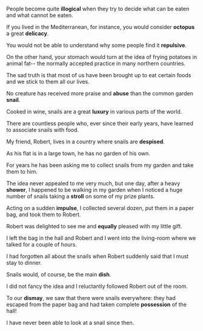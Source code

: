 People become quite **illogical** when they try to decide what can be eaten and what cannot be eaten. 

If you lived in the Mediterranean, for instance, you would consider **octopus** a great **delicacy**. 

You would not be able to understand why some people find it **repulsive**. 

On the other hand, your stomach would turn at the idea of frying potatoes in animal fat-- the normally accepted practice in many northern countries. 

The sad truth is that most of us have been brought up to eat certain foods and we stick to them all our lives.





No creature has received more praise and **abuse** than the common garden **snail**. 

Cooked in wine, snails are a great **luxury** in various parts of the world. 

There are countless people who, ever since their early years, have learned to associate snails with food. 

My friend, Robert, lives in a country where snails are **despised**. 

As his flat is in a large town, he has no garden of his own. 

For years he has been asking me to collect snails from my garden and take them to him. 

The idea never appealed to me very much, but one day, after a heavy **shower**, I happened to be walking in my garden when I noticed a huge number of snails taking a **stroll** on some of my prize plants. 

Acting on a sudden **impulse**, I collected several dozen, put them in a paper bag, and took them to Robert. 

Robert was delighted to see me and **equally** pleased with my little gift. 

I left the bag in the hall and Robert and I went into the living-room where we talked for a couple of hours. 

I had forgotten all about the snails when Robert suddenly said that I must stay to dinner. 

Snails would, of course, be the main **dish**. 

I did not fancy the idea and I reluctantly followed Robert out of the room. 

To our **dismay**, we saw that there were snails everywhere: they had escaped from the paper bag and had taken complete **possession** of the hall! 

I have never been able to look at a snail since then.